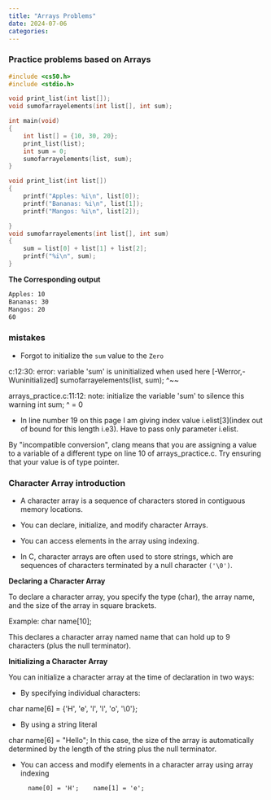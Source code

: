 ```yaml
---
title: "Arrays Problems"
date: 2024-07-06
categories:
---
```


### **Practice problems based on Arrays**

```c
#include <cs50.h>
#include <stdio.h>

void print_list(int list[]);
void sumofarrayelements(int list[], int sum);

int main(void)
{
    int list[] = {10, 30, 20};
    print_list(list);
    int sum = 0;
    sumofarrayelements(list, sum);
}

void print_list(int list[])
{
    printf("Apples: %i\n", list[0]);
    printf("Bananas: %i\n", list[1]);
    printf("Mangos: %i\n", list[2]);

}
void sumofarrayelements(int list[], int sum)
{
    sum = list[0] + list[1] + list[2];
    printf("%i\n", sum);
}

```
**The Corresponding output**
```bash
Apples: 10
Bananas: 30
Mangos: 20
60

```
### **mistakes**

* Forgot to initialize the `sum` value to the `Zero`

c:12:30: error: variable 'sum' is uninitialized when used here [-Werror,-Wuninitialized]
    sumofarrayelements(list, sum);
                             ^~~
                             
arrays_practice.c:11:12: note: initialize the variable 'sum' to silence this warning
    int sum;
           ^
            = 0

* In line number 19 on this page I am giving index value i.elist[3](index out of bound for this length i.e3). Have to pass only parameter i.elist.

By "incompatible conversion", clang means that you are assigning a value to a variable of a different type on line 10 of
arrays_practice.c. Try ensuring that your value is of type pointer.            

### **Character Array introduction**

* A character array is a sequence of characters stored in contiguous memory locations.

* You can declare, initialize, and modify character Arrays.

* You can access elements in the array using indexing.

*  In C, character arrays are often used to store strings, which are sequences of characters terminated by a null character 
    `('\0')`.
    
**Declaring a Character Array**

To declare a character array, you specify the type (char), the array name, and the size of the array in square brackets.

Example: char name[10];

This declares a character array named name that can hold up to 9 characters (plus the null terminator).

**Initializing a Character Array**

You can initialize a character array at the time of declaration in two ways:

* By specifying individual characters:

char name[6] = {'H', 'e', 'l', 'l', 'o', '\0'};

* By using a string literal

char name[6] = "Hello";
In this case, the size of the array is automatically determined by the length of the string plus the null terminator.

* You can access and modify elements in a character array using array indexing

        name[0] = 'H';    name[1] = 'e';
